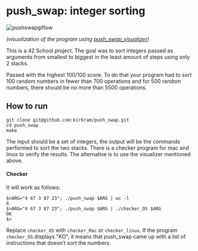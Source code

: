 # push_swap: integer sorting

![pushswapgiflow](https://github.com/user-attachments/assets/413b89d1-9628-48e5-9b66-7c34556ea80c)

_(visualization of the program using [push_swap_visualizer](https://github.com/o-reo/push_swap_visualizer))_
 
This is a 42 School project. The goal was to sort integers passed as arguments from smallest to biggest in the least amount of steps using only 2 stacks.

Passed with the highest 100/100 score. To do that your program had to sort 100 random numbers in fewer than 700 operations and for 500 random numbers, there should be no more than 5500 operations.

## How to run

```
git clone git@github.com:kirkram/push_swap.git
cd push_swap
make
```
The input should be a set of integers, the output will be the commands performed to sort the two stacks.
There is a checker program for mac and linux to verify the results. The alternative is to use the visualizer mentioned above.

#### Checker
It will work as follows:
```
$>ARG="4 67 3 87 23"; ./push_swap $ARG | wc -l
6
$>ARG="4 67 3 87 23"; ./push_swap $ARG | ./checker_OS $ARG
OK
$>
```
Replace `checker_OS` with `checker_Mac` or `checker_linux`. If the program `checker_OS` displays "KO", it means that push_swap came up
with a list of instructions that doesn’t sort the numbers.
